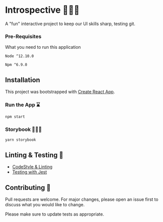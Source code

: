 # Introspective 🧘🏾‍♀️

A "fun" interactive project to keep our UI skills sharp, testing git.

### Pre-Requisites

What you need to run this application

```
Node ^12.10.0
```

```
Npm ^6.9.0
```

## Installation

This project was bootstrapped with [Create React App](https://github.com/facebookincubator/create-react-app).

### Run the App ⌛️

```bash
npm start
```

### Storybook 👩🏾‍⚖️

```bash
yarn storybook
```

## Linting & Testing 🧪

- [CodeStyle & Linting](https://eslint.org/)
- [Testing with Jest](https://jestjs.io/en/)

## Contributing 🤖

Pull requests are welcome. For major changes, please open an issue first to discuss what you would like to change.

Please make sure to update tests as appropriate.
